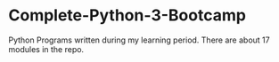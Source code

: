 # Complete-Python-3-Bootcamp
Python Programs written during my learning period.
There are about 17 modules in the repo.
